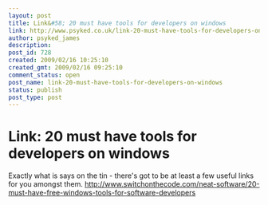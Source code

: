 ```yaml
---
layout: post
title: Link&#58; 20 must have tools for developers on windows
link: http://www.psyked.co.uk/link-20-must-have-tools-for-developers-on-windows/
author: psyked_james
description: 
post_id: 728
created: 2009/02/16 10:25:10
created_gmt: 2009/02/16 09:25:10
comment_status: open
post_name: link-20-must-have-tools-for-developers-on-windows
status: publish
post_type: post
---
```


# Link: 20 must have tools for developers on windows

Exactly what is says on the tin - there's got to be at least a few useful links for you amongst them. <http://www.switchonthecode.com/neat-software/20-must-have-free-windows-tools-for-software-developers>